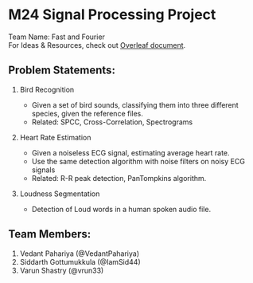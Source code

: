 # M24 Signal Processing Project

Team Name: Fast and Fourier  
For Ideas & Resources, check out [Overleaf document](https://www.overleaf.com/2318613779zwyqxhsfrsmn#377a1a).
## Problem Statements:
1. Bird Recognition
    - Given a set of bird sounds, classifying them into three different species, given the reference files.
    - Related: SPCC, Cross-Correlation, Spectrograms

2. Heart Rate Estimation
   - Given a noiseless ECG signal, estimating average heart rate.
   - Use the same detection algorithm with noise filters on noisy ECG signals
   - Related: R-R peak detection, PanTompkins algorithm. 

4. Loudness Segmentation
   - Detection of Loud words in a human spoken audio file.


## Team Members:
1. Vedant Pahariya (@VedantPahariya)
2. Siddarth Gottumukkula (@IamSid44)
3. Varun Shastry (@vrun33)
